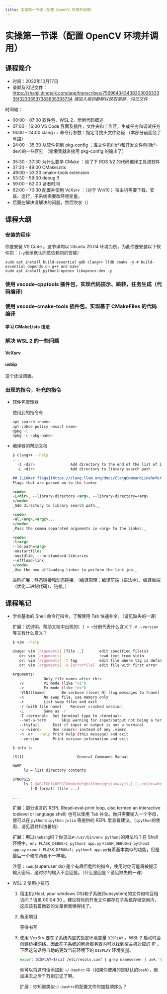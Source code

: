 ```yaml
---
title: 实操第一节课（配置 OpenCV 环境并调用）
---
```

# 实操第一节课（配置 OpenCV 环境并调用）

## 课程简介

* 时间：2022年10月17日
* 录屏及闪记文件：<https://shanji.dingtalk.com/app/transcribes/75696434343830303633335f32303537383635393734>
  _请加入培训群聊以获取录屏、闪记文件_

时间轴：

* 00:00 - 07:00 软件包、WSL 2、示例代码概述
* 07:00 - 16:00 VS Code 界面及插件，文件夹和工作区，生成任务和调试任务
* 16:00 - 24:00 clang++ 命令行参数：指定寻找头文件路径
  （本部分前面绕了弯路）
* 24:00 - 35:30 从软件包到 pkg-config ：库文件包(lib\*)和开发文件包(lib\*-dev)的一些区别
  （偷懒我就直接用 pkg-config 的输出了）
<!-- * 29:30 - imshow() : 使用 VcxSrv -->
* 35:30 - 37:30 为什么要学 CMake ：谈了下 ROS 1/2 的代码编译工具流软件
* 37:30 - 49:00 CMakeLists
* 49:00 - 53:30 cmake-tools extension
* 53:30 - 59:00 debug !!
* 59:00 - 62:00 贤者时间
* 62:00 - 70:30 配置并使用 VcXsrv ：（对于 Win10 ）宿主机需要下载、安装、运行，子系统需要改环境变量。
* 后面在解决没解决的问题，然后吹水（）

## 课程大纲

### 安装的程序

你要安装 VS Code 。这节课均以 Ubuntu 20.04 环境为例，为此你要安装以下软件包：（`-y`表示默认同意依赖包的安装）

```
sudo apt install build-essential gdb clang++ lldb cmake -y # build-essential depends on g++ and make
sudo apt install python3-opencv libopencv-dev -y
```

### 使用 vscode-cpptools 插件包，实现代码提示、跳转，任务生成（代码编译）

<!-- #### 改用 vscode-clangd 提供的代码提示、跳转 -->

### 使用 vscode-cmake-tools 插件包，实现基于 CMakeFiles 的代码编译

#### 学习 CMakeLists 语法

### 解决 WSL 2 的一些问题

#### VcXsrv

#### usbip

这个还没调通。

### 出现的指令，补充的指令

* 软件包管理器

  使用到的指令有

  ```sh
  apt search <name>
  apt-cahce policy <exact name>
  dpkg -l
  dpkg -L <pkg-name>
  ```

* 编译器的帮助文档

  ```sh
  $ clang++ --help
  ...
    -I <dir>                Add directory to the end of the list of include search paths
    -L <dir>                Add directory to library search path
  ```

  ```md
  ## [Linker flags](https://clang.llvm.org/docs/ClangCommandLineReference.html#id38)
  Flags that are passed on to the linker

  <code>
  -L<dir>, --library-directory <arg>, --library-directory=<arg>
  </code>
  _Add directory to library search path._

  <code>
  -Wl,<arg>,<arg2>...
  </code>
  _Pass the comma separated arguments in <arg> to the linker._

  <code>
  -l<arg>
  --ld-path=<arg>
  -nostartfiles
  -nostdlib, --no-standard-libraries
  --offload-link
  </code>
  _Use the new offloading linker to perform the link job._
  ```

  进阶扩展：静态链接和动态链接。（编译原理：编译前端（语法树）、编译后端（优化二进制代码）、链接。）

## 课程笔记

* 学会基本的 Shell 命令行指令，了解使用 Tab 快速补全。（请见缺失的一课）

  扩展：试说明，帮助文档中出现的`[ ] < >`分别代表什么含义？`-V` `--version`等又有什么意义？

  ```sh
  $ vim --help

  Usage: vim [arguments] [file ..]       edit specified file(s)
     or: vim [arguments] -               read text from stdin
     or: vim [arguments] -t tag          edit file where tag is defined
     or: vim [arguments] -q [errorfile]  edit file with first error

  Arguments:
     --			Only file names after this
     -v			Vi mode (like "vi")
     -e			Ex mode (like "ex")
     -V[N][fname]		Be verbose [level N] [log messages to fname]
     -n			No swap file, use memory only
     -r			List swap files and exit
     -r (with file name)	Recover crashed session
     -L			Same as -r
     -T <terminal>	Set terminal type to <terminal>
     --not-a-term		Skip warning for input/output not being a terminal
     --ttyfail		Exit if input or output is not a terminal
     -u <vimrc>		Use <vimrc> instead of any .vimrc
     -h  or  --help	Print Help (this message) and exit
     --version		Print version information and exit

  $ info ls

  LS(1)                        General Commands Manual                       LS(1)

  NAME
       ls – list directory contents

  SYNOPSIS
       ls [-@ABCFGHILOPRSTUWabcdefghiklmnopqrstuvwxy1%,] [--color=when]
          [-D format] [file ...]
  
  ...
  ```

  扩展：部分语言的 REPL (Read–eval–print loop, also termed an interactive toplevel or language shell) 也可以使用 Tab 补全。你只需要输入一个字母，便可以在 `python3` `ipython` `julia` 等提供的 REPL 里查看建议。（`ipython`的使用，请见酒井科协暑培）

  扩展：用过`shebang`吗？你见过`#!/usr/bin/env python3`的用法吗？在 Shell 环境中，`env FLASK_DEBUG=1 python3 app.py` `FLASK_DEBUG=1 python3 app.py` `export FLASK_DEBUG=1; python3 app.py`有着基本类似的功能，但是最后一个和前两者不一样哦。

  注意：`sudo`(superuser do) 是个有趣但危险的指令，使用时你可能将被提示输入密码，这时你的输入不会回显。（什么是回显？请见缺失的一课）

* WSL 2 使用小技巧

  1. 宿主机(Host, your windows OS)和子系统(Subsystem)的文件如何互相访问？请见 00:04:30 。建议将你的开发文件都存在子系统存储空间内，这应该有篇微软的文章但我懒得找了。

  2. 备用项目
  
     等待书写

  3. 使用 VcxSrv 要在子系统内显式指定环境变量 `DISPLAY` 。WSL 2 启动时会创建桥接网络，因此在子系统的解析服务器内可以找到宿主机对应的 IP 。下面这句话将自助的更改当前环境下的 `DISPLAY` 环境变量。

     ```sh
     export DISPLAY=$(cat /etc/resolv.conf | grep nameserver | awk '{print $2}'):0
     ```

     你可以将这句话添加到 `~/.bashrc` 中（如果你使用的是默认的`bash`），但加进去之后千万别忘记了啊。

     扩展：你知道类似`~/.bashrc`的配置文件的加载顺序么？
